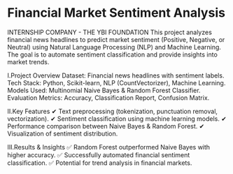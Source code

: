 # Financial Market Sentiment Analysis
INTERNSHIP COMPANY - THE YBI FOUNDATION
This project analyzes financial news headlines to predict market sentiment (Positive, Negative, or Neutral) using Natural Language Processing (NLP) and Machine Learning. The goal is to automate sentiment classification and provide insights into market trends.

I.Project Overview
Dataset: Financial news headlines with sentiment labels.
Tech Stack: Python, Scikit-learn, NLP (CountVectorizer), Machine Learning.
Models Used: Multinomial Naive Bayes & Random Forest Classifier.
Evaluation Metrics: Accuracy, Classification Report, Confusion Matrix.

II.Key Features
✔ Text preprocessing (tokenization, punctuation removal, vectorization).
✔ Sentiment classification using machine learning models.
✔ Performance comparison between Naive Bayes & Random Forest.
✔ Visualization of sentiment distribution.

III.Results & Insights
✅ Random Forest outperformed Naive Bayes with higher accuracy.
✅ Successfully automated financial sentiment classification.
✅ Potential for trend analysis in financial markets.
